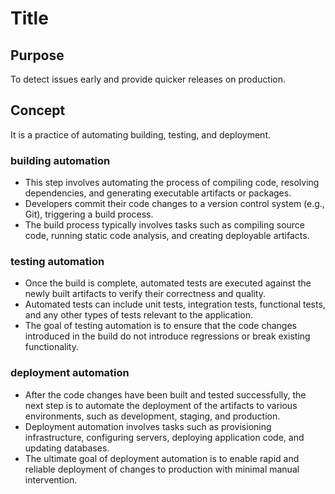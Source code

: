 # Title

## Purpose

To detect issues early and provide quicker releases on production.

## Concept

It is a practice of automating building, testing, and deployment.

### building automation

* This step involves automating the process of compiling code, resolving dependencies, and generating executable artifacts or packages.
* Developers commit their code changes to a version control system (e.g., Git), triggering a build process.
* The build process typically involves tasks such as compiling source code, running static code analysis, and creating deployable artifacts.

### testing automation

* Once the build is complete, automated tests are executed against the newly built artifacts to verify their correctness and quality.
* Automated tests can include unit tests, integration tests, functional tests, and any other types of tests relevant to the application.
* The goal of testing automation is to ensure that the code changes introduced in the build do not introduce regressions or break existing functionality.

### deployment automation

* After the code changes have been built and tested successfully, the next step is to automate the deployment of the artifacts to various environments, such as development, staging, and production.
* Deployment automation involves tasks such as provisioning infrastructure, configuring servers, deploying application code, and updating databases.
* The ultimate goal of deployment automation is to enable rapid and reliable deployment of changes to production with minimal manual intervention.

